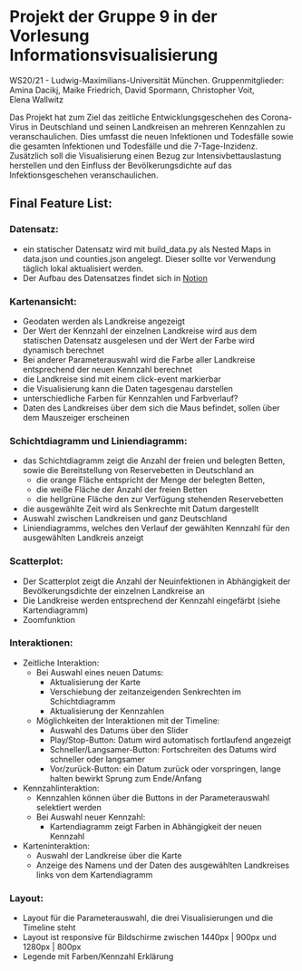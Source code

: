 # Projekt der Gruppe 9 in der Vorlesung Informationsvisualisierung

WS20/21 - Ludwig-Maximilians-Universität München.
Gruppenmitglieder: Amina Dacikj, Maike Friedrich, David Spormann, Christopher Voit, Elena Wallwitz

Das Projekt hat zum Ziel das zeitliche Entwicklungsgeschehen des Corona-Virus in Deutschland und seinen Landkreisen an mehreren Kennzahlen zu veranschaulichen. Dies umfasst die neuen Infektionen und Todesfälle sowie die gesamten Infektionen und Todesfälle und die 7-Tage-Inzidenz.
Zusätzlich soll die Visualisierung einen Bezug zur Intensivbettauslastung herstellen und den Einfluss der Bevölkerungsdichte auf das Infektionsgeschehen veranschaulichen. 

## Final Feature List:

### Datensatz: 

  *	ein statischer Datensatz wird mit build_data.py als Nested Maps in data.json und counties.json angelegt. Dieser sollte vor Verwendung täglich lokal aktualisiert werden. 
  *	Der Aufbau des Datensatzes findet sich in [Notion](https://www.notion.so/Datensatz-Spec-f26643879ff14ed98793cc5ac79c40f7)

### Kartenansicht:

  *	Geodaten werden als Landkreise angezeigt
  *	Der Wert der Kennzahl der einzelnen Landkreise wird aus dem statischen Datensatz ausgelesen und der Wert der Farbe wird dynamisch berechnet
  *	Bei anderer Parameterauswahl wird die Farbe aller Landkreise entsprechend der neuen Kennzahl berechnet
  *	die Landkreise sind mit einem click-event markierbar
  *	die Visualisierung kann die Daten tagesgenau darstellen
  *	unterschiedliche Farben für Kennzahlen und Farbverlauf?
  * Daten des Landkreises über dem sich die Maus befindet, sollen über dem Mauszeiger erscheinen
  
### Schichtdiagramm und Liniendiagramm:

  * das Schichtdiagramm zeigt die Anzahl der freien und belegten Betten, sowie die Bereitstellung von Reservebetten in Deutschland an
     * die orange Fläche entspricht der Menge der belegten Betten, 
     *	die weiße Fläche der Anzahl der freien Betten
     *	die hellgrüne Fläche den zur Verfügung stehenden Reservebetten
  *	die ausgewählte Zeit wird als Senkrechte mit Datum dargestellt
  * Auswahl zwischen Landkreisen und ganz Deutschland
  * Liniendiagramms, welches den Verlauf der gewählten Kennzahl für den ausgewählten Landkreis anzeigt
  
### Scatterplot:

  *	Der Scatterplot zeigt die Anzahl der Neuinfektionen in Abhängigkeit der Bevölkerungsdichte der einzelnen Landkreise an
  * Die Landkreise werden entsprechend der Kennzahl eingefärbt (siehe Kartendiagramm)
  * Zoomfunktion
  
### Interaktionen: 

  *	Zeitliche Interaktion: 
      *	Bei Auswahl eines neuen Datums:
          *	Aktualisierung der Karte
          *	Verschiebung der zeitanzeigenden Senkrechten im Schichtdiagramm
          *	Aktualisierung der Kennzahlen
      *	Möglichkeiten der Interaktionen mit der Timeline:
          *	Auswahl des Datums über den Slider
          *	Play/Stop-Button: Datum wird automatisch fortlaufend angezeigt
          *	Schneller/Langsamer-Button: Fortschreiten des Datums wird schneller oder langsamer
          *	Vor/zurück-Button: ein Datum zurück oder vorspringen, lange halten bewirkt Sprung zum Ende/Anfang
  *	Kennzahlinteraktion:
      *	Kennzahlen können über die Buttons in der Parameterauswahl selektiert werden
      *	Bei Auswahl neuer Kennzahl:
          *	Kartendiagramm zeigt Farben in Abhängigkeit der neuen Kennzahl
  * Karteninteraktion:
      * Auswahl der Landkreise über die Karte
      * Anzeige des Namens und der Daten des ausgewählten Landkreises links von dem Kartendiagramm

### Layout:

 * Layout für die Parameterauswahl, die drei Visualisierungen und die Timeline steht
 * Layout ist responsive für Bildschirme zwischen 1440px | 900px und 1280px | 800px
 * Legende mit Farben/Kennzahl Erklärung
